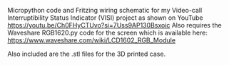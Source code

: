 Micropython code and Fritzing wiring schematic for my Video-call Interruptibility Status Indicator (VISI) project
as shown on YouTube https://youtu.be/Ch0FHyCTUvo?si=7Uss9AP130Bsxoic
Also requires the Waveshare RGB1620.py code for the screen which is available here: https://www.waveshare.com/wiki/LCD1602_RGB_Module

Also included are the .stl files for the 3D printed case.
